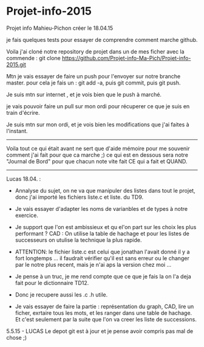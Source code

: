 # Projet-info-2015
Projet  info Mahieu-Pichon créer le 18.04.15

je fais quelques tests pour essayer de comprendre comment marche github.

Voila j'ai cloné notre repository de projet dans un de mes ficher avec la commende : git clone https://github.com/Projet-info-Ma-Pich/Projet-info-2015.git

Mtn je vais essayer de faire un push pour l'envoyer sur notre branche master.
pour cela je fais un : git add -a, puis git commit, puis git push.

Je suis mtn sur internet , et je vois bien que le push à marché.

je vais pouvoir faire un pull sur mon ordi pour récuperer ce que je suis en train d'écrire.


Je suis mtn sur mon ordi, et je vois bien les modifications que j'ai faites à l'instant.

********************************************

Voila tout ce qui était avant ne sert que d'aide mémoire pour me souvenir comment j'ai fait pour que ca marche ;) 
ce qui est en dessous sera notre "Journal de Bord" pour que chacun note vite fait CE qui a fait et QUAND.
********************************************

Lucas 18.04. : 
- Annalyse du sujet, on ne va que manipuler des listes dans tout le projet, donc j'ai importé les fichiers liste.c et liste. du TD9.
- Je vais essayer d'adapter les noms de varianbles et de types à notre exercice. 
- Je support que l'on est ambissieux et qu el'on part sur les choix les plus performant ? CAD : On utilise la table de hachage et pour les listes de successeurs on utulise la technique la plus rapide.
- ATTENTION: le fichier liste.c est celui que jonathan l'avait donné il y a fort longtemps ... il faudrait vérifier qu'il est sans erreur ou le changer par le notre plus recent, mais je n'ai aps la version chez moi ... 
-  Je pense à un truc, je me rend compte que ce que je fais la on l'a deja fait pour le dictionnaire TD12.
- Donc je recupere aussi les .c .h utile.

- Je vais essayer de faire la partie : représentation du graph, CAD, lire un ficher, exrtaire tous les mots, et les ranger dans une table de hachage. Et c'est seulement par la suite que l'on va creer les liste de successions.





5.5.15 - LUCAS
Le depot git est à jour et je pense avoir compris pas mal de chose ;) 




